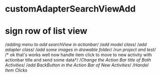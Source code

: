 # customAdapterSearchViewAdd
# sign row of list view
/*adding menu to add searchView in actionbar*/
/*add model class*/
/*add adapter class*/
/*add some images in drawable folder*/
/*run project and test*/
/* ok that's works well now handle item click to move to new activity with actionbar title and send some data*/
/*Change the Action Bar title of Both Activities*/
/*add BackButton in the Action Bar of New Activities*/
/*Handel Item Clicks*
